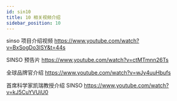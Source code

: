 ```yaml
---
id: sin10
title: 10 相关视频介绍
sidebar_position: 10
---
```


sinso 项目介绍视频
https://www.youtube.com/watch?v=BxSogDo3lSY&t=44s

SINSO 预告片
https://www.youtube.com/watch?v=ctMTmnn26Ts

全球品牌官介绍
https://www.youtube.com/watch?v=wJy4uuHbufs

首席科学家凯瑞教授介绍 SINSO
https://www.youtube.com/watch?v=kJ5CuYVUiU0
